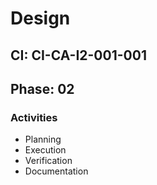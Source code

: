 # Design

## CI: CI-CA-I2-001-001
## Phase: 02

### Activities
- Planning
- Execution
- Verification
- Documentation
